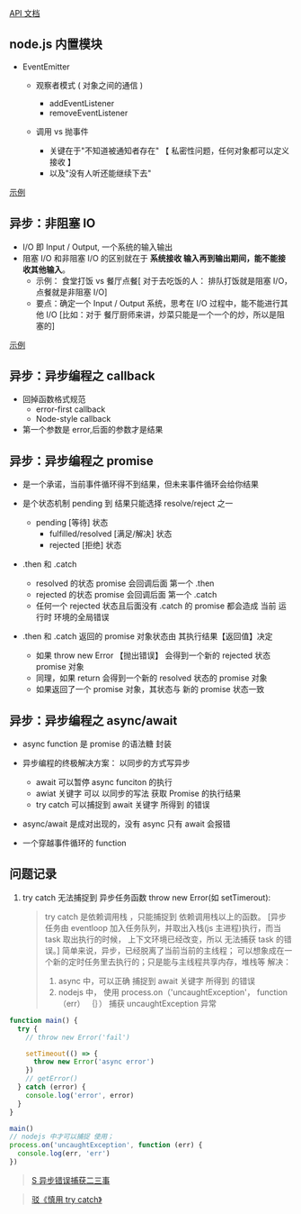 [API 文档](http://nodejs.cn/api/)

## node.js 内置模块

- EventEmitter

  - 观察者模式 ( 对象之间的通信 )

    - addEventListener
    - removeEventListener

  - 调用 vs 抛事件
    - 关键在于"不知道被通知者存在" 【 私密性问题，任何对象都可以定义接收 】
    - 以及"没有人听还能继续下去"

[示例](/src/study.jk/2/class1/index.js)

## 异步：非阻塞 IO

- I/O 即 Input / Output, 一个系统的输入输出
- 阻塞 I/O 和非阻塞 I/O 的区别就在于 **系统接收 输入再到输出期间，能不能接收其他输入**。
  - 示例： 食堂打饭 vs 餐厅点餐[ 对于去吃饭的人： 排队打饭就是阻塞 I/O，点餐就是非阻塞 I/O]
  - 要点：确定一个 Input / Output 系统，思考在 I/O 过程中，能不能进行其他 I/O [比如：对于 餐厅厨师来讲，炒菜只能是一个一个的炒，所以是阻塞的]

[示例](/src/study.jk/2/class2/index.js)

## 异步：异步编程之 callback

- 回掉函数格式规范
  - error-first callback
  - Node-style callback
- 第一个参数是 error,后面的参数才是结果

## 异步：异步编程之 promise

- 是一个承诺，当前事件循环得不到结果，但未来事件循环会给你结果
- 是个状态机制 pending 到 结果只能选择 resolve/reject 之一

  - pending [等待] 状态
    - fulfilled/resolved [满足/解决] 状态
    - rejected [拒绝] 状态

- .then 和 .catch

  - resolved 的状态 promise 会回调后面 第一个 .then
  - rejected 的状态 promise 会回调后面 第一个 .catch
  - 任何一个 rejected 状态且后面没有 .catch 的 promise 都会造成 当前 运行时 环境的全局错误

- .then 和 .catch 返回的 promise 对象状态由 其执行结果【返回值】决定
  - 如果 throw new Error 【抛出错误】 会得到一个新的 rejected 状态 promise 对象
  - 同理，如果 return 会得到一个新的 resolved 状态的 promise 对象
  - 如果返回了一个 promise 对象，其状态与 新的 promise 状态一致

## 异步：异步编程之 async/await

- async function 是 promise 的语法糖 封装
- 异步编程的终极解决方案： 以同步的方式写异步

  - await 可以暂停 async funciton 的执行
  - awiat 关键字 可以 以同步的写法 获取 Promise 的执行结果
  - try catch 可以捕捉到 await 关键字 所得到 的错误

- async/await 是成对出现的，没有 async 只有 await 会报错
- 一个穿越事件循环的 function

## 问题记录

1. try catch 无法捕捉到 异步任务函数 throw new Error(如 setTimerout):

   > try catch 是依赖调用栈 ，只能捕捉到 依赖调用栈以上的函数。
   > [异步任务由 eventloop 加入任务队列，并取出入栈(js 主进程)执行，而当 task 取出执行的时候， 上下文环境已经改变，所以 无法捕获 task 的错误。]
   > 简单来说，异步，已经脱离了当前当前的主线程； 可以想象成在一个新的定时任务里去执行的；只是能与主线程共享内存，堆栈等
   > 解决：
   >
   > 1. async 中，可以正确 捕捉到 await 关键字 所得到 的错误
   > 2. nodejs 中， 使用 process.on（'uncaughtException'， function （err） ｛｝） 捕获 uncaughtException 异常

```js
function main() {
  try {
    // throw new Error('fail')

    setTimeout(() => {
      throw new Error('async error')
    })
    // getError()
  } catch (error) {
    console.log('error', error)
  }
}

main()
// nodejs 中才可以捕捉 使用；
process.on('uncaughtException', function (err) {
  console.log(err, 'err')
})
```

> [S 异步错误捕获二三事](https://juejin.im/post/5cc15de5e51d456e68659340#heading-10)

> [驳《慎用 try catch》](https://juejin.im/post/5c199882f265da617464c745#heading-2)
